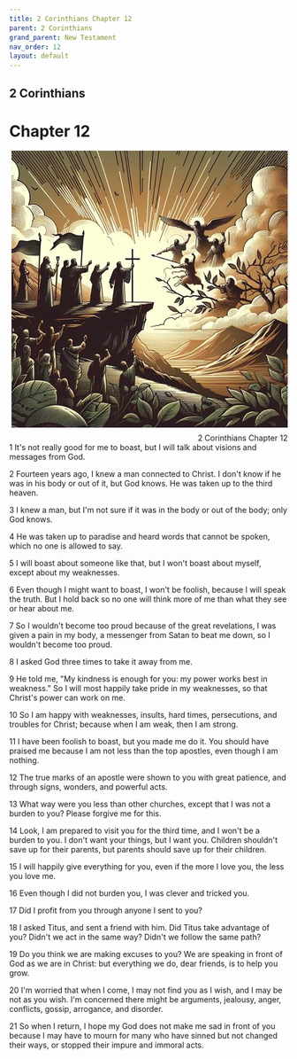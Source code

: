 ```yaml
---
title: 2 Corinthians Chapter 12
parent: 2 Corinthians
grand_parent: New Testament
nav_order: 12
layout: default
---
```


## 2 Corinthians

# Chapter 12

<div style="clear: both; text-align: right;">
    <img src="/assets/Image/2 Corinthians/500/12.jpg" alt="2 Corinthians Chapter 12" class="chapter-image" style="max-width: 100%; height: auto; float: right; margin: 0 0 10px 10px; padding-left: 10%;">
    <figcaption style="font-size: 14px;">2 Corinthians Chapter 12</figcaption>
</div>
1 It's not really good for me to boast, but I will talk about visions and messages from God.

2 Fourteen years ago, I knew a man connected to Christ. I don't know if he was in his body or out of it, but God knows. He was taken up to the third heaven.

3 I knew a man, but I'm not sure if it was in the body or out of the body; only God knows.

4 He was taken up to paradise and heard words that cannot be spoken, which no one is allowed to say.

5 I will boast about someone like that, but I won't boast about myself, except about my weaknesses.

6 Even though I might want to boast, I won't be foolish, because I will speak the truth. But I hold back so no one will think more of me than what they see or hear about me.

7 So I wouldn't become too proud because of the great revelations, I was given a pain in my body, a messenger from Satan to beat me down, so I wouldn't become too proud.

8 I asked God three times to take it away from me.

9 He told me, "My kindness is enough for you: my power works best in weakness." So I will most happily take pride in my weaknesses, so that Christ's power can work on me.

10 So I am happy with weaknesses, insults, hard times, persecutions, and troubles for Christ; because when I am weak, then I am strong.

11 I have been foolish to boast, but you made me do it. You should have praised me because I am not less than the top apostles, even though I am nothing.

12 The true marks of an apostle were shown to you with great patience, and through signs, wonders, and powerful acts.

13 What way were you less than other churches, except that I was not a burden to you? Please forgive me for this.

14 Look, I am prepared to visit you for the third time, and I won't be a burden to you. I don't want your things, but I want you. Children shouldn't save up for their parents, but parents should save up for their children.

15 I will happily give everything for you, even if the more I love you, the less you love me.

16 Even though I did not burden you, I was clever and tricked you.

17 Did I profit from you through anyone I sent to you?

18 I asked Titus, and sent a friend with him. Did Titus take advantage of you? Didn't we act in the same way? Didn't we follow the same path?

19 Do you think we are making excuses to you? We are speaking in front of God as we are in Christ: but everything we do, dear friends, is to help you grow.

20 I'm worried that when I come, I may not find you as I wish, and I may be not as you wish. I'm concerned there might be arguments, jealousy, anger, conflicts, gossip, arrogance, and disorder.

21 So when I return, I hope my God does not make me sad in front of you because I may have to mourn for many who have sinned but not changed their ways, or stopped their impure and immoral acts.


